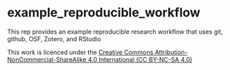 # example_reproducible_workflow
This rep provides an example reproducible research workflow that uses git, github, OSF, Zotero, and RStudio

This work is licenced under the [Creative Commons Attribution-NonCommercial-ShareAlike 4.0 International (CC BY-NC-SA 4.0)](https://creativecommons.org/licenses/by-nc-sa/4.0/) 
